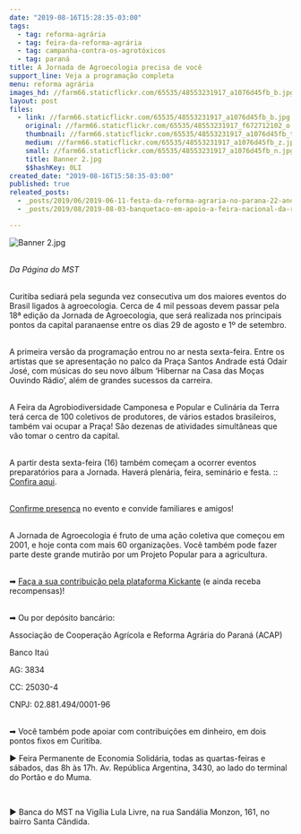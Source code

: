```yaml
---
date: "2019-08-16T15:28:35-03:00"
tags:
  - tag: reforma-agrária
  - tag: feira-da-reforma-agrária
  - tag: campanha-contra-os-agrotóxicos
  - tag: paraná
title: A Jornada de Agroecologia precisa de você
support_line: ​Veja a programação completa
menu: reforma agrária
images_hd: //farm66.staticflickr.com/65535/48553231917_a1076d45fb_b.jpg
layout: post
files:
  - link: //farm66.staticflickr.com/65535/48553231917_a1076d45fb_b.jpg
    original: //farm66.staticflickr.com/65535/48553231917_f672712102_o.jpg
    thumbnail: //farm66.staticflickr.com/65535/48553231917_a1076d45fb_t.jpg
    medium: //farm66.staticflickr.com/65535/48553231917_a1076d45fb_z.jpg
    small: //farm66.staticflickr.com/65535/48553231917_a1076d45fb_n.jpg
    title: Banner 2.jpg
    $$hashKey: 0LI
created_date: "2019-08-16T15:58:35-03:00"
published: true
releated_posts:
  - _posts/2019/06/2019-06-11-festa-da-reforma-agraria-no-parana-22-anos-de-lutas-e-conquistas.md
  - _posts/2019/08/2019-08-03-banquetaco-em-apoio-a-feira-nacional-da-reforma-agraria-sera-realizado-neste-domingo.md

---
```

<p><img alt="Banner 2.jpg" src="//farm66.staticflickr.com/65535/48553231917_a1076d45fb_b.jpg" /></p>

<p><br />
<em>Da P&aacute;gina do MST</em></p>

<p><br />
Curitiba sediar&aacute; pela segunda vez consecutiva um dos maiores eventos do Brasil ligados &agrave; agroecologia. Cerca de 4 mil pessoas devem passar pela 18&ordf; edi&ccedil;&atilde;o da Jornada de Agroecologia, que ser&aacute; realizada nos principais pontos da capital paranaense entre os dias 29 de agosto e 1&ordm; de setembro.&nbsp;</p>

<p><br />
A primeira vers&atilde;o da programa&ccedil;&atilde;o entrou no ar nesta sexta-feira. Entre os artistas que se apresenta&ccedil;&atilde;o no palco da Pra&ccedil;a Santos Andrade est&aacute; Odair Jos&eacute;, com m&uacute;sicas do seu novo &aacute;lbum &lsquo;Hibernar na Casa das Mo&ccedil;as Ouvindo R&aacute;dio&rsquo;, al&eacute;m de grandes sucessos da carreira.&nbsp;</p>

<p><br />
A Feira da Agrobiodiversidade Camponesa e Popular e Culin&aacute;ria da Terra ter&aacute; cerca de 100 coletivos de produtores, de v&aacute;rios estados brasileiros, tamb&eacute;m vai ocupar a Pra&ccedil;a! S&atilde;o dezenas de atividades simult&acirc;neas que v&atilde;o tomar o centro da capital.&nbsp;&nbsp;</p>

<p><br />
A partir desta sexta-feira (16) tamb&eacute;m come&ccedil;am a ocorrer eventos preparat&oacute;rios para a Jornada. Haver&aacute; plen&aacute;ria, feira, semin&aacute;rio e festa. :: <a href="https://jornadadeagroecologia.org.br/2019/08/16/programacao-pre-18a-jornada-de-agroecologia/">Confira aqui</a>.&nbsp;&nbsp;<br />
&nbsp;</p>

<p><a href="https://www.facebook.com/events/504113510362336/">Confirme presen&ccedil;a</a> no evento e convide familiares e amigos!<br />
&nbsp;</p>

<p>A Jornada de Agroecologia &eacute; fruto de uma a&ccedil;&atilde;o coletiva que come&ccedil;ou em 2001, e hoje conta com mais 60 organiza&ccedil;&otilde;es. Voc&ecirc; tamb&eacute;m pode fazer parte deste grande mutir&atilde;o por um Projeto Popular para a agricultura.&nbsp;</p>

<p><br />
➡ <a href="https://bit.ly/2xKX7dN%E2%A0%80">Fa&ccedil;a a sua contribui&ccedil;&atilde;o pela plataforma Kickante</a> (e ainda receba recompensas)!<br />
&nbsp;</p>

<p>➡ Ou por dep&oacute;sito banc&aacute;rio:⠀</p>

<p>Associa&ccedil;&atilde;o de Coopera&ccedil;&atilde;o Agr&iacute;cola e Reforma Agr&aacute;ria do Paran&aacute; (ACAP)⠀</p>

<p>Banco Ita&uacute;⠀</p>

<p>AG: 3834⠀</p>

<p>CC: 25030-4⠀</p>

<p>CNPJ: 02.881.494/0001-96⠀<br />
&nbsp;</p>

<p>➡ Voc&ecirc; tamb&eacute;m pode apoiar com contribui&ccedil;&otilde;es em dinheiro, em dois pontos fixos em Curitiba.⠀</p>

<p>▶ Feira Permanente de Economia Solid&aacute;ria, todas as quartas-feiras e s&aacute;bados, das 8h &agrave;s 17h. Av. Rep&uacute;blica Argentina, 3430, ao lado do terminal do Port&atilde;o e do Muma.⠀</p>

<p>⠀</p>

<p>▶ Banca do MST na Vig&iacute;lia Lula Livre, na rua Sand&aacute;lia Monzon, 161, no bairro Santa C&acirc;ndida.⠀</p>
